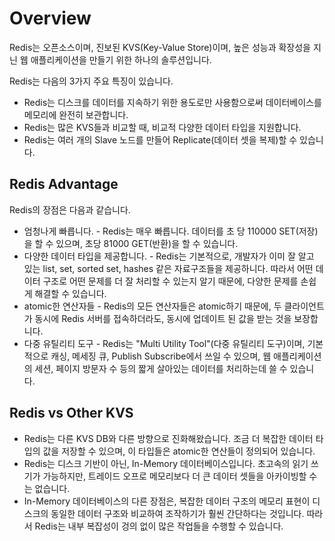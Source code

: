 Overview
=================

Redis는 오픈소스이며, 진보된 KVS(Key-Value Store)이며, 높은 성능과 확장성을 지닌 웹 애플리케이션을 만들기 위한 하나의 솔루션입니다.

Redis는 다음의 3가지 주요 특징이 있습니다.

* Redis는 디스크를 데이터를 지속하기 위한 용도로만 사용함으로써 데이터베이스를 메모리에 완전히 보관합니다.
* Redis는 많은 KVS들과 비교할 때, 비교적 다양한 데이터 타입을 지원합니다.
* Redis는 여러 개의 Slave 노드를 만들어 Replicate(데이터 셋을 복제)할 수 있습니다.


## Redis Advantage

Redis의 장점은 다음과 같습니다.

* 엄청나게 빠릅니다. - Redis는 매우 빠릅니다. 데이터를 초 당 110000 SET(저장)을 할 수 있으며, 초당 81000 GET(반환)을 할 수 있습니다.
* 다양한 데이터 타입을 제공합니다. - Redis는 기본적으로, 개발자가 이미 잘 알고 있는 list, set, sorted set, hashes 같은 자료구조들을 제공하니다. 따라서 어떤 데이터 구조로 어떤 문제를 더 잘 처리할 수 있는지 알기 때문에, 다양한 문제를 손쉽게 해결할 수 있습니다.
* atomic한 연산자들 - Redis의 모든 연산자들은 atomic하기 때문에, 두 클라이언트가 동시에 Redis 서버를 접속하더라도, 동시에 업데이트 된 값을 받는 것을 보장합니다. 
* 다중 유틸리티 도구 - Redis는 "Multi Utility Tool"(다중 유틸리티 도구)이며, 기본적으로 캐싱, 메세징 큐, Publish Subscribe에서 쓰일 수 있으며, 웹 애플리케이션의 세션, 페이지 방문자 수 등의 짧게 살아있는 데이터를 처리하는데 쓸 수 있습니다.


## Redis vs Other KVS

* Redis는 다른 KVS DB와 다른 방향으로 진화해왔습니다. 조금 더 복잡한 데이터 타입의 값을 저장할 수 있으며, 이 타입들은 atomic한 연산들이 정의되어 있습니다.
* Redis는 디스크 기반이 아닌, In-Memory 데이터베이스입니다. 초고속의 읽기 쓰기가 가능하지만, 트레이드 오프로 메모리보다 더 큰 데이터 셋들을 아카이빙할 수는 없습니다.
* In-Memory 데이터베이스의 다른 장점은, 복잡한 데이터 구조의 메모리 표현이 디스크의 동일한 데이터 구조와 비교하여 조작하기가 훨씬 간단하다는 것입니다. 따라서 Redis는 내부 복잡성이 겅의 없이 많은 작업들을 수행할 수 있습니다.